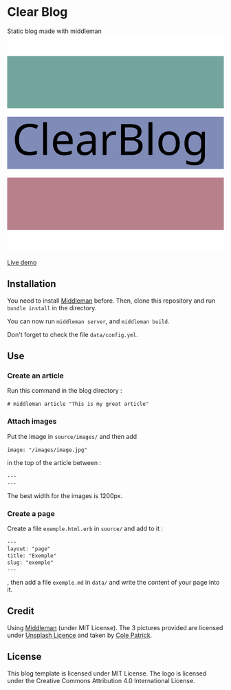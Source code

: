 # Clear Blog
Static blog made with middleman
![ClearBlog's logo](/source/images/clearblog.svg)

[Live demo](https://treyssatvincent.github.io/clearblog/)


## Installation
You need to install [Middleman](https://middlemanapp.com/) before.
Then, clone this repository and run `bundle install` in the directory.


You can now run `middleman server`, and `middleman build`.

Don't forget to check the file `data/config.yml`.


## Use
### Create an article
Run this command in the blog directory :
```
# middleman article "This is my great article"
```

### Attach images
Put the image in `source/images/` and then add
```
image: "/images/image.jpg"
```
in the top of the article between :
```
---
---
```
The best width for the images is 1200px.

### Create a page
Create a file `exemple.html.erb` in `source/` and add to it :
```
---
layout: "page"
title: "Exemple"
slug: "exemple"
---
```
, then add a file `exemple.md` in `data/` and write the content of your page into it.

## Credit
Using [Middleman](https://github.com/middleman/middleman) (under MIT License).
The 3 pictures provided are licensed under [Unsplash Licence](https://unsplash.com/license) and taken by [Cole Patrick](https://unsplash.com/@colepatrick).

## License
This blog template is licensed under MIT License.
The logo is licensed under the Creative Commons Attribution 4.0 International License.
